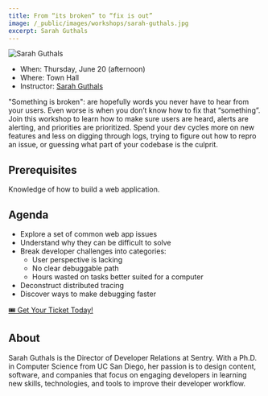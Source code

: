 ```yaml
---
title: From “its broken” to “fix is out”
image: /_public/images/workshops/sarah-guthals.jpg
excerpt: Sarah Guthals
---
```

![Sarah Guthals](/_public/images/workshops/sarah-guthals.jpg)

* When: Thursday, June 20 (afternoon)
* Where: Town Hall
* Instructor: [Sarah Guthals](https://twitter.com/drguthals)

"Something is broken": are hopefully words you never have to hear from your users. Even worse is when you don’t know how to fix that “something”. Join this workshop to learn how to make sure users are heard, alerts are alerting, and priorities are prioritized. Spend your dev cycles more on new features and less on digging through logs, trying to figure out how to repro an issue, or guessing what part of your codebase is the culprit. 

## Prerequisites

Knowledge of how to build a web application.

## Agenda

- Explore a set of common web app issues
- Understand why they can be difficult to solve
- Break developer challenges into categories:
  - User perspective is lacking
  - No clear debuggable path
  - Hours wasted on tasks better suited for a computer
- Deconstruct distributed tracing
- Discover ways to make debugging faster

<div class="cta"><a href="/2024/tickets">🎟️ Get Your Ticket Today!</a></div>

## About 

Sarah Guthals is the Director of Developer Relations at Sentry. With a Ph.D. in Computer Science from UC San Diego, her passion is to design content, software, and companies that focus on engaging developers in learning new skills, technologies, and tools to improve their developer workflow.